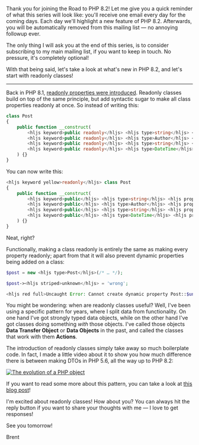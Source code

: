 Thank you for joining the Road to PHP 8.2! Let me give you a quick reminder of what this series will look like: you'll receive one email every day for the coming days. Each day we'll highlight a new feature of PHP 8.2. Afterwards, you will be automatically removed from this mailing list — no annoying followup ever.

The only thing I will ask you at the end of this series, is to consider subscribing to my main mailing list, if you want to keep in touch. No pressure, it's completely optional!

With that being said, let's take a look at what's new in PHP 8.2, and let's start with readonly classes!

---

Back in PHP 8.1, [readonly properties were introduced](https://stitcher.io/blog/php-81-readonly-properties). Readonly classes build on top of the same principle, but add syntactic sugar to make all class properties readonly at once. So instead of writing this:

```php
class Post
{
    public function __construct(
        <hljs keyword>public readonly</hljs> <hljs type>string</hljs> <hljs prop>$title</hljs>, 
        <hljs keyword>public readonly</hljs> <hljs type>Author</hljs> <hljs prop>$author</hljs>,
        <hljs keyword>public readonly</hljs> <hljs type>string</hljs> <hljs prop>$body</hljs>,
        <hljs keyword>public readonly</hljs> <hljs type>DateTime</hljs> <hljs prop>$publishedAt</hljs>,
    ) {}
}
```

You can now write this:

```php
<hljs keyword yellow>readonly</hljs> class Post
{
    public function __construct(
        <hljs keyword>public</hljs> <hljs type>string</hljs> <hljs prop>$title</hljs>, 
        <hljs keyword>public</hljs> <hljs type>Author</hljs> <hljs prop>$author</hljs>,
        <hljs keyword>public</hljs> <hljs type>string</hljs> <hljs prop>$body</hljs>,
        <hljs keyword>public</hljs> <hljs type>DateTime</hljs> <hljs prop>$publishedAt</hljs>,
    ) {}
}
```

Neat, right?

Functionally, making a class readonly is entirely the same as making every property readonly; apart from that it will also prevent dynamic properties being added on a class:

```php
$post = new <hljs type>Post</hljs>(/* … */);

$post-><hljs striped>unknown</hljs> = 'wrong';

<hljs red full>Uncaught Error: Cannot create dynamic property Post::$unknown</hljs>
```

You might be wondering: when are readonly classes useful? Well, I've been using a specific pattern for years, where I split data from functionality. On one hand I've got strongly typed data objects, while on the other hand I've got classes doing something _with_ those objects. I've called those objects **Data Transfer
Object** or **Data Objects** in the past, and called the classes that work
with them **Actions**.

The introduction of readonly classes simply take away so much boilerplate code. In fact, I made a little video about it to show you how much difference there is between making DTOs in PHP 5.6, all the way up to PHP 8.2:

<p>
<a href="https://www.youtube.com/watch?v=x9bSUo6TGgY">
    <img src="https://stitcher.io/resources/img/static/php-evolution-thumb.png" alt="The evolution of a PHP object" />
</a>
</p>

If you want to read some more about this pattern, you can take a look at [this blog post](https://stitcher.io/blog/structuring-unstructured-data)!

I'm excited about readonly classes! How about you? You can always hit the reply button if you want to share your thoughts with me — I love to get responses!

See you tomorrow!

Brent
